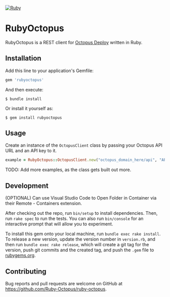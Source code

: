 [![Ruby](https://github.com/Ruby-Octopus/ruby-octopus/actions/workflows/main.yml/badge.svg)](https://github.com/Ruby-Octopus/ruby-octopus/actions/workflows/main.yml)
# RubyOctopus

RubyOctopus is a REST client for [Octopus Deploy](https://octopus.com/) written in Ruby.

## Installation

Add this line to your application's Gemfile:

```ruby
gem 'rubyoctopus'
```

And then execute:

    $ bundle install

Or install it yourself as:

    $ gem install rubyoctopus

## Usage

Create an instance of the `OctopusClient` class by passing your Octopus API URL and an API key to it.

```ruby
example = RubyOctopus::OctopusClient.new("octopus_domain_here/api", "API-key_goes_here")
```

TODO: Add more examples, as the class gets built out more.

## Development

(OPTIONAL) Can use Visual Studio Code to Open Folder in Container via their Remote - Containers extension.

After checking out the repo, run `bin/setup` to install dependencies. Then, run `rake spec` to run the tests. You can also run `bin/console` for an interactive prompt that will allow you to experiment.

To install this gem onto your local machine, run `bundle exec rake install`. To release a new version, update the version number in `version.rb`, and then run `bundle exec rake release`, which will create a git tag for the version, push git commits and the created tag, and push the `.gem` file to [rubygems.org](https://rubygems.org).

## Contributing

Bug reports and pull requests are welcome on GitHub at https://github.com/Ruby-Octopus/ruby-octopus.
